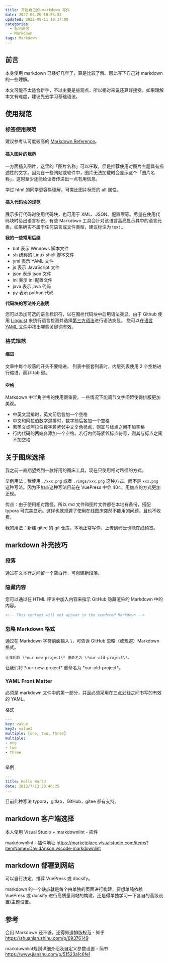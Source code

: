 ```yaml
---
title: 开始自己的-markdown 写作
date: 2022.04.20 10:58:33
updated: 2022-08-11 19:37:00
categories:
  - 标记语言
  - Markdown
tags: Markdown
---
```


## 前言

本身使用 markdown 已经好几年了，算是比较了解。因此写下自己对 markdown 的一些理解。

本文可能不太适合新手，不过主要是些观点，所以相对来说还算好接受。如果理解本文有难度，建议先去学习基础语法。

## 使用规范

### 标签使用规范

建议参考认可度较高的 [Markdown Reference](https://commonmark.org/help/)。

#### 插入图片的规范

一方面插入图片，这里的「图片名称」可以任取，但是推荐使用对图片主题具有描述性的文字。因为在一些网站或软件中，图片无法加载时会显示这个「图片名称」，这时至少还能给读者传递出一点有用信息。

学过 html 的同学更容易理解，可类比图片标签的 alt 属性。

#### 插入代码块的规范

展示多行代码时使用代码块，也可用于 XML、JSON、配置项等。尽量在使用代码块时给出语言标识，有些 Markdown 工具会针对该语言高亮显示其中的语言元素。如果确实不属于任何语言或文件类型，建议标注为 text 。

<!-- more -->

**我的一些常用后缀**

* bat 表示 Windows 脚本文件
* sh 统称的 Linux shell 脚本文件
* yml 表示 YAML 文件
* js 表示 JavaScript 文件
* json 表示 json 文件
* ini 表示 ini 配置文件
* java 表示 java 代码
* py 表示 python 代码

**代码块的写法补充说明**

您可以添加可选的语言标识符，以在围栏代码块中启用语法突显。由于 Github 使用 [Linguist](https://github.com/github/linguist) 来执行语言检测并选择[第三方语法](https://github.com/github/linguist/blob/master/vendor/README.md)进行语法突显。 您可以在[语言 YAML 文件](https://github.com/github/linguist/blob/master/lib/linguist/languages.yml)中找出哪些关键词有效。

### 格式规范

#### 缩进

文章中每个段落的开头不要缩进。
列表中嵌套列表时，内层列表使用 2 个空格进行缩进，而非 tab 键。

#### 空格

Markdown 中半角空格的使用很重要，一些情况下能调节文字间距使得排版更加美观。

* 中英文混排时，英文前后各加一个空格
* 中文和阿拉伯数字混排时，数字前后各加一个空格
* 若英文或阿拉伯数字若紧邻中文全角标点，则其与标点之间不加空格
* 行内代码的两端各添加一个空格。若行内代码紧邻标点符号，则其与标点之间不加空格

## 关于图床选择

我之前一直期望找到一款好用的图床工具，现在只使用相对路径的方式。

举例用法：我使用 `./xxx.png` 或者 `./imgs/xxx.png` 这种方式，而不是 `xxx.png` 这种写法。因为不加点这种写法目前在 VuePress 中会 404，用加点的方式更加正规。

优点：由于使用相对路径，所以 md 文件和图片文件都在本地有备份，搭配 typora 可完美显示。这样也就规避了使用在线图床突然不能用的问题，且也不收费。

我的用法：新建 gitee 的 git 仓库，本地正常写作。上传到码云也能在线预览。

## markdown 补充技巧

### 段落

通过在文本行之间留一个空白行，可创建新段落。

### 隐藏内容

您可以通过在 HTML 评论中加入内容来指示 GitHub 隐藏渲染的 Markdown 中的内容。

```html
<!-- This content will not appear in the rendered Markdown -->
```

### 忽略 Markdown 格式

通过在 Markdown 字符前面输入 \，可告诉 GitHub 忽略（或规避）Markdown 格式。

`让我们将 \*our-new-project\* 重命名为 \*our-old-project\*。`

让我们将 \*our-new-project\* 重命名为 \*our-old-project\*。

### YAML Front Matter

必须是 markdown 文件中的第一部分，并且必须采用在三点划线之间书写的有效的 YAML。

格式

```yml
---
key: value
key2: value2
multiple: [one, two, three]
multiple:
- one
- two
- three
---
```

举例

```yml
---
title: Hello World
date: 2013/7/13 20:46:25
---
```

目前此种写法 typora，gitlab，GitHub，gitee 都有支持。

## markdown 客户端选择

本人使用 Visual Studio + markdownlint - 插件

markdownlint - 插件地址
<https://marketplace.visualstudio.com/items?itemName=DavidAnson.vscode-markdownlint>

## markdown 部署到网站

可以自行决定，推荐 VuePress 或 docsify。

markdown 的一个缺点就是每个由单独的页面进行构建，要想单纯依赖 VuePress 或 docsify 进行高质量网站的构建，还是得单独学习一下各自的高级设置/主题设置。

## 参考

会用 Markdown 还不够，还得知道排版规范 - 知乎
<https://zhuanlan.zhihu.com/p/69376149>

markdownlint规则详细介绍及自定义参数设置 - 简书
<https://www.jianshu.com/p/51523a1c6fe1>
